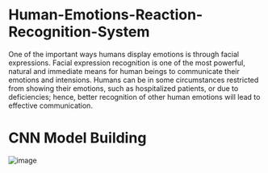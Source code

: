 # Human-Emotions-Reaction-Recognition-System
One of the important ways humans display emotions is through facial expressions. Facial expression recognition is one of the most powerful, natural and immediate means for human beings to communicate their emotions and intensions. Humans can be in some circumstances restricted from showing their emotions, such as hospitalized patients, or due to deficiencies; hence, better recognition of other human emotions will lead to effective communication.

# CNN Model Building
![image](https://user-images.githubusercontent.com/64844201/187325547-5a78a197-dc3f-4c58-8014-96f0be78cd62.png)

